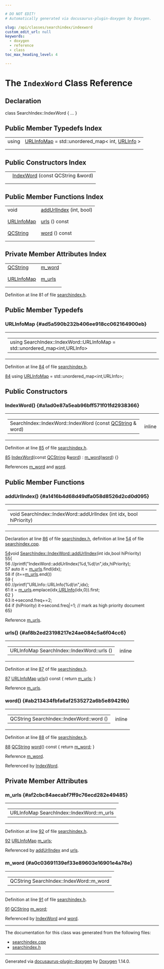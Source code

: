 ```yaml
---

# DO NOT EDIT!
# Automatically generated via docusaurus-plugin-doxygen by Doxygen.

slug: /api/classes/searchindex/indexword
custom_edit_url: null
keywords:
  - doxygen
  - reference
  - class
toc_max_heading_level: 4

---
```


<div class="doxyPage">

# The `IndexWord` Class Reference



## Declaration

<div class="doxyDeclaration">
class SearchIndex::IndexWord { ... }
</div>

## Public Member Typedefs Index

<table class="doxyMembersIndex">

<tr class="doxyMemberIndexItem">
<td class="doxyMemberIndexItemType" align="left" valign="top">using</td>
<td class="doxyMemberIndexItemName" align="left" valign="top"><a href="#ad5a590b232b406ee918cc062164900eb">URLInfoMap</a> = std::unordered_map&lt; int, <a href="/web-doxygen/docs/api/structs/searchindex/urlinfo">URLInfo</a> &gt;</td>
</tr>
<tr class="doxyMemberIndexDescription">
<td class="doxyMemberIndexDescriptionLeft"></td>
<td class="doxyMemberIndexDescriptionRight">
</td>
</tr>
<tr class="doxyMemberIndexSeparator">
<td class="doxyMemberIndexSeparator" colspan="2"></td>
</tr>

</table>

## Public Constructors Index

<table class="doxyMembersIndex">

<tr class="doxyMemberIndexItem">
<td class="doxyMemberIndexItemType" align="left" valign="top"></td>
<td class="doxyMemberIndexItemName" align="left" valign="top"><a href="#a1ad0e87a5eab96bff571f01fd2938366">IndexWord</a> (const QCString &amp;word)</td>
</tr>
<tr class="doxyMemberIndexDescription">
<td class="doxyMemberIndexDescriptionLeft"></td>
<td class="doxyMemberIndexDescriptionRight">
</td>
</tr>
<tr class="doxyMemberIndexSeparator">
<td class="doxyMemberIndexSeparator" colspan="2"></td>
</tr>

</table>

## Public Member Functions Index

<table class="doxyMembersIndex">

<tr class="doxyMemberIndexItem">
<td class="doxyMemberIndexItemType" align="left" valign="top">void</td>
<td class="doxyMemberIndexItemName" align="left" valign="top"><a href="#a1416b4d68d49dfa058d8526d2cd0d095">addUrlIndex</a> (int, bool)</td>
</tr>
<tr class="doxyMemberIndexDescription">
<td class="doxyMemberIndexDescriptionLeft"></td>
<td class="doxyMemberIndexDescriptionRight">
</td>
</tr>
<tr class="doxyMemberIndexSeparator">
<td class="doxyMemberIndexSeparator" colspan="2"></td>
</tr>

<tr class="doxyMemberIndexItem">
<td class="doxyMemberIndexItemType" align="left" valign="top"><a href="#ad5a590b232b406ee918cc062164900eb">URLInfoMap</a></td>
<td class="doxyMemberIndexItemName" align="left" valign="top"><a href="#af8b2ed23198217e24ae084c5a6f04cc6">urls</a> () const</td>
</tr>
<tr class="doxyMemberIndexDescription">
<td class="doxyMemberIndexDescriptionLeft"></td>
<td class="doxyMemberIndexDescriptionRight">
</td>
</tr>
<tr class="doxyMemberIndexSeparator">
<td class="doxyMemberIndexSeparator" colspan="2"></td>
</tr>

<tr class="doxyMemberIndexItem">
<td class="doxyMemberIndexItemType" align="left" valign="top"><a href="/web-doxygen/docs/api/classes/qcstring">QCString</a></td>
<td class="doxyMemberIndexItemName" align="left" valign="top"><a href="#ab213434fbfa6af2535272a6b5e89429b">word</a> () const</td>
</tr>
<tr class="doxyMemberIndexDescription">
<td class="doxyMemberIndexDescriptionLeft"></td>
<td class="doxyMemberIndexDescriptionRight">
</td>
</tr>
<tr class="doxyMemberIndexSeparator">
<td class="doxyMemberIndexSeparator" colspan="2"></td>
</tr>

</table>

## Private Member Attributes Index

<table class="doxyMembersIndex">

<tr class="doxyMemberIndexItem">
<td class="doxyMemberIndexItemType" align="left" valign="top"><a href="/web-doxygen/docs/api/classes/qcstring">QCString</a></td>
<td class="doxyMemberIndexItemName" align="left" valign="top"><a href="#a0c03691139ef33e89603e16901e4a78e">m_word</a></td>
</tr>
<tr class="doxyMemberIndexDescription">
<td class="doxyMemberIndexDescriptionLeft"></td>
<td class="doxyMemberIndexDescriptionRight">
</td>
</tr>
<tr class="doxyMemberIndexSeparator">
<td class="doxyMemberIndexSeparator" colspan="2"></td>
</tr>

<tr class="doxyMemberIndexItem">
<td class="doxyMemberIndexItemType" align="left" valign="top"><a href="#ad5a590b232b406ee918cc062164900eb">URLInfoMap</a></td>
<td class="doxyMemberIndexItemName" align="left" valign="top"><a href="#af2cbc84aecabf7ff9c76ecd282e49485">m_urls</a></td>
</tr>
<tr class="doxyMemberIndexDescription">
<td class="doxyMemberIndexDescriptionLeft"></td>
<td class="doxyMemberIndexDescriptionRight">
</td>
</tr>
<tr class="doxyMemberIndexSeparator">
<td class="doxyMemberIndexSeparator" colspan="2"></td>
</tr>

</table>


<p>Definition at line 81 of file <a href="/web-doxygen/docs/api/files/src/searchindex-h">searchindex.h</a>.</p>

<div class="doxySectionDef">

## Public Member Typedefs

### URLInfoMap {#ad5a590b232b406ee918cc062164900eb}

<div class="doxyMemberItem">
<div class="doxyMemberProto">
<table class="doxyMemberLabels">
<tr class="doxyMemberLabels">
<td class="doxyMemberLabelsLeft">
<table class="doxyMemberName">
<tr>
<td class="doxyMemberName">using SearchIndex::IndexWord::URLInfoMap =  std::unordered_map&lt;int,URLInfo&gt;</td>
</tr>
</table>
</td>
</tr>
</table>
</div>
<div class="doxyMemberDoc">


<p>Definition at line <a href="/web-doxygen/docs/api/files/src/searchindex-h/#l00084">84</a> of file <a href="/web-doxygen/docs/api/files/src/searchindex-h">searchindex.h</a>.</p>

<div class="doxyProgramListing">

<div class="doxyCodeLine"><span class="doxyLineNumber"><a href="#ad5a590b232b406ee918cc062164900eb">84</a></span><span class="doxyLineContent"><span class="doxyHighlight">        </span><span class="doxyHighlightKeyword">using </span><span class="doxyHighlight"><a href="#ad5a590b232b406ee918cc062164900eb">URLInfoMap</a> = std::unordered_map&lt;int,URLInfo&gt;;</span></span></div>

</div>

</div>
</div>

</div>

<div class="doxySectionDef">

## Public Constructors

### IndexWord() {#a1ad0e87a5eab96bff571f01fd2938366}

<div class="doxyMemberItem">
<div class="doxyMemberProto">
<table class="doxyMemberLabels">
<tr class="doxyMemberLabels">
<td class="doxyMemberLabelsLeft">
<table class="doxyMemberName">
<tr>
<td class="doxyMemberName">SearchIndex::IndexWord::IndexWord (const <a href="/web-doxygen/docs/api/classes/qcstring">QCString</a> &amp; word)</td>
</tr>
</table>
</td>
<td class="doxyMemberLabelsRight">
<span class="doxyMemberLabels">
<span class="doxyMemberLabel inline">inline</span>
</span>
</td>
</tr>
</table>
</div>
<div class="doxyMemberDoc">


<p>Definition at line <a href="/web-doxygen/docs/api/files/src/searchindex-h/#l00085">85</a> of file <a href="/web-doxygen/docs/api/files/src/searchindex-h">searchindex.h</a>.</p>

<div class="doxyProgramListing">

<div class="doxyCodeLine"><span class="doxyLineNumber"><a href="#a1ad0e87a5eab96bff571f01fd2938366">85</a></span><span class="doxyLineContent"><span class="doxyHighlight">        <a href="#a1ad0e87a5eab96bff571f01fd2938366">IndexWord</a>(</span><span class="doxyHighlightKeyword">const</span><span class="doxyHighlight"> <a href="/web-doxygen/docs/api/classes/qcstring">QCString</a> &amp;<a href="#ab213434fbfa6af2535272a6b5e89429b">word</a>) : <a href="#a0c03691139ef33e89603e16901e4a78e">m_word</a>(<a href="#ab213434fbfa6af2535272a6b5e89429b">word</a>) {}</span></span></div>

</div>


References <a href="#a0c03691139ef33e89603e16901e4a78e">m&#95;word</a> and <a href="#ab213434fbfa6af2535272a6b5e89429b">word</a>.
</div>
</div>

</div>

<div class="doxySectionDef">

## Public Member Functions

### addUrlIndex() {#a1416b4d68d49dfa058d8526d2cd0d095}

<div class="doxyMemberItem">
<div class="doxyMemberProto">
<table class="doxyMemberLabels">
<tr class="doxyMemberLabels">
<td class="doxyMemberLabelsLeft">
<table class="doxyMemberName">
<tr>
<td class="doxyMemberName">void SearchIndex::IndexWord::addUrlIndex (int idx, bool hiPriority)</td>
</tr>
</table>
</td>
</tr>
</table>
</div>
<div class="doxyMemberDoc">


<p>Declaration at line <a href="/web-doxygen/docs/api/files/src/searchindex-h/#l00086">86</a> of file <a href="/web-doxygen/docs/api/files/src/searchindex-h">searchindex.h</a>, definition at line <a href="/web-doxygen/docs/api/files/src/searchindex-cpp/#l00054">54</a> of file <a href="/web-doxygen/docs/api/files/src/searchindex-cpp">searchindex.cpp</a>.</p>

<div class="doxyProgramListing">

<div class="doxyCodeLine"><span class="doxyLineNumber"><a href="#a1416b4d68d49dfa058d8526d2cd0d095">54</a></span><span class="doxyLineContent"><span class="doxyHighlightKeywordType">void</span><span class="doxyHighlight"> <a href="#a1416b4d68d49dfa058d8526d2cd0d095">SearchIndex::IndexWord::addUrlIndex</a>(</span><span class="doxyHighlightKeywordType">int</span><span class="doxyHighlight"> idx,</span><span class="doxyHighlightKeywordType">bool</span><span class="doxyHighlight"> hiPriority)</span></span></div>
<div class="doxyCodeLine"><span class="doxyLineNumber">55</span><span class="doxyLineContent"><span class="doxyHighlight">{</span></span></div>
<div class="doxyCodeLine"><span class="doxyLineNumber">56</span><span class="doxyLineContent"><span class="doxyHighlight">  </span><span class="doxyHighlightComment">//printf("IndexWord::addUrlIndex(%d,%d)\n",idx,hiPriority);</span></span></div>
<div class="doxyCodeLine"><span class="doxyLineNumber">57</span><span class="doxyLineContent"><span class="doxyHighlight">  </span><span class="doxyHighlightKeyword">auto</span><span class="doxyHighlight"> it = <a href="#af2cbc84aecabf7ff9c76ecd282e49485">m_urls</a>.find(idx);</span></span></div>
<div class="doxyCodeLine"><span class="doxyLineNumber">58</span><span class="doxyLineContent"><span class="doxyHighlight">  </span><span class="doxyHighlightKeywordFlow">if</span><span class="doxyHighlight"> (it==<a href="#af2cbc84aecabf7ff9c76ecd282e49485">m_urls</a>.end())</span></span></div>
<div class="doxyCodeLine"><span class="doxyLineNumber">59</span><span class="doxyLineContent"><span class="doxyHighlight">  {</span></span></div>
<div class="doxyCodeLine"><span class="doxyLineNumber">60</span><span class="doxyLineContent"><span class="doxyHighlight">    </span><span class="doxyHighlightComment">//printf("URLInfo::URLInfo(%d)\n",idx);</span></span></div>
<div class="doxyCodeLine"><span class="doxyLineNumber">61</span><span class="doxyLineContent"><span class="doxyHighlight">    it = <a href="#af2cbc84aecabf7ff9c76ecd282e49485">m_urls</a>.emplace(idx,<a href="/web-doxygen/docs/api/structs/searchindex/urlinfo">URLInfo</a>(idx,0)).first;</span></span></div>
<div class="doxyCodeLine"><span class="doxyLineNumber">62</span><span class="doxyLineContent"><span class="doxyHighlight">  }</span></span></div>
<div class="doxyCodeLine"><span class="doxyLineNumber">63</span><span class="doxyLineContent"><span class="doxyHighlight">  it-&gt;second.freq+=2;</span></span></div>
<div class="doxyCodeLine"><span class="doxyLineNumber">64</span><span class="doxyLineContent"><span class="doxyHighlight">  </span><span class="doxyHighlightKeywordFlow">if</span><span class="doxyHighlight"> (hiPriority) it-&gt;second.freq|=1; </span><span class="doxyHighlightComment">// mark as high priority document</span></span></div>
<div class="doxyCodeLine"><span class="doxyLineNumber">65</span><span class="doxyLineContent"><span class="doxyHighlight">}</span></span></div>

</div>


Reference <a href="#af2cbc84aecabf7ff9c76ecd282e49485">m&#95;urls</a>.
</div>
</div>

### urls() {#af8b2ed23198217e24ae084c5a6f04cc6}

<div class="doxyMemberItem">
<div class="doxyMemberProto">
<table class="doxyMemberLabels">
<tr class="doxyMemberLabels">
<td class="doxyMemberLabelsLeft">
<table class="doxyMemberName">
<tr>
<td class="doxyMemberName">URLInfoMap SearchIndex::IndexWord::urls ()</td>
</tr>
</table>
</td>
<td class="doxyMemberLabelsRight">
<span class="doxyMemberLabels">
<span class="doxyMemberLabel inline">inline</span>
</span>
</td>
</tr>
</table>
</div>
<div class="doxyMemberDoc">


<p>Definition at line <a href="/web-doxygen/docs/api/files/src/searchindex-h/#l00087">87</a> of file <a href="/web-doxygen/docs/api/files/src/searchindex-h">searchindex.h</a>.</p>

<div class="doxyProgramListing">

<div class="doxyCodeLine"><span class="doxyLineNumber"><a href="#af8b2ed23198217e24ae084c5a6f04cc6">87</a></span><span class="doxyLineContent"><span class="doxyHighlight">        <a href="#ad5a590b232b406ee918cc062164900eb">URLInfoMap</a> <a href="#af8b2ed23198217e24ae084c5a6f04cc6">urls</a>()</span><span class="doxyHighlightKeyword"> const </span><span class="doxyHighlight">{ </span><span class="doxyHighlightKeywordFlow">return</span><span class="doxyHighlight"> <a href="#af2cbc84aecabf7ff9c76ecd282e49485">m_urls</a>; }</span></span></div>

</div>


Reference <a href="#af2cbc84aecabf7ff9c76ecd282e49485">m&#95;urls</a>.
</div>
</div>

### word() {#ab213434fbfa6af2535272a6b5e89429b}

<div class="doxyMemberItem">
<div class="doxyMemberProto">
<table class="doxyMemberLabels">
<tr class="doxyMemberLabels">
<td class="doxyMemberLabelsLeft">
<table class="doxyMemberName">
<tr>
<td class="doxyMemberName">QCString SearchIndex::IndexWord::word ()</td>
</tr>
</table>
</td>
<td class="doxyMemberLabelsRight">
<span class="doxyMemberLabels">
<span class="doxyMemberLabel inline">inline</span>
</span>
</td>
</tr>
</table>
</div>
<div class="doxyMemberDoc">


<p>Definition at line <a href="/web-doxygen/docs/api/files/src/searchindex-h/#l00088">88</a> of file <a href="/web-doxygen/docs/api/files/src/searchindex-h">searchindex.h</a>.</p>

<div class="doxyProgramListing">

<div class="doxyCodeLine"><span class="doxyLineNumber"><a href="#ab213434fbfa6af2535272a6b5e89429b">88</a></span><span class="doxyLineContent"><span class="doxyHighlight">        <a href="/web-doxygen/docs/api/classes/qcstring">QCString</a> <a href="#ab213434fbfa6af2535272a6b5e89429b">word</a>()</span><span class="doxyHighlightKeyword"> const </span><span class="doxyHighlight">{ </span><span class="doxyHighlightKeywordFlow">return</span><span class="doxyHighlight"> <a href="#a0c03691139ef33e89603e16901e4a78e">m_word</a>; }</span></span></div>

</div>


Reference <a href="#a0c03691139ef33e89603e16901e4a78e">m&#95;word</a>.

Referenced by <a href="#a1ad0e87a5eab96bff571f01fd2938366">IndexWord</a>.
</div>
</div>

</div>

<div class="doxySectionDef">

## Private Member Attributes

### m&#95;urls {#af2cbc84aecabf7ff9c76ecd282e49485}

<div class="doxyMemberItem">
<div class="doxyMemberProto">
<table class="doxyMemberLabels">
<tr class="doxyMemberLabels">
<td class="doxyMemberLabelsLeft">
<table class="doxyMemberName">
<tr>
<td class="doxyMemberName">URLInfoMap SearchIndex::IndexWord::m_urls</td>
</tr>
</table>
</td>
</tr>
</table>
</div>
<div class="doxyMemberDoc">


<p>Definition at line <a href="/web-doxygen/docs/api/files/src/searchindex-h/#l00092">92</a> of file <a href="/web-doxygen/docs/api/files/src/searchindex-h">searchindex.h</a>.</p>

<div class="doxyProgramListing">

<div class="doxyCodeLine"><span class="doxyLineNumber"><a href="#af2cbc84aecabf7ff9c76ecd282e49485">92</a></span><span class="doxyLineContent"><span class="doxyHighlight">        <a href="#ad5a590b232b406ee918cc062164900eb">URLInfoMap</a>  <a href="#af2cbc84aecabf7ff9c76ecd282e49485">m_urls</a>;</span></span></div>

</div>


Referenced by <a href="#a1416b4d68d49dfa058d8526d2cd0d095">addUrlIndex</a> and <a href="#af8b2ed23198217e24ae084c5a6f04cc6">urls</a>.
</div>
</div>

### m&#95;word {#a0c03691139ef33e89603e16901e4a78e}

<div class="doxyMemberItem">
<div class="doxyMemberProto">
<table class="doxyMemberLabels">
<tr class="doxyMemberLabels">
<td class="doxyMemberLabelsLeft">
<table class="doxyMemberName">
<tr>
<td class="doxyMemberName">QCString SearchIndex::IndexWord::m_word</td>
</tr>
</table>
</td>
</tr>
</table>
</div>
<div class="doxyMemberDoc">


<p>Definition at line <a href="/web-doxygen/docs/api/files/src/searchindex-h/#l00091">91</a> of file <a href="/web-doxygen/docs/api/files/src/searchindex-h">searchindex.h</a>.</p>

<div class="doxyProgramListing">

<div class="doxyCodeLine"><span class="doxyLineNumber"><a href="#a0c03691139ef33e89603e16901e4a78e">91</a></span><span class="doxyLineContent"><span class="doxyHighlight">        <a href="/web-doxygen/docs/api/classes/qcstring">QCString</a>    <a href="#a0c03691139ef33e89603e16901e4a78e">m_word</a>;</span></span></div>

</div>


Referenced by <a href="#a1ad0e87a5eab96bff571f01fd2938366">IndexWord</a> and <a href="#ab213434fbfa6af2535272a6b5e89429b">word</a>.
</div>
</div>

</div>

<hr/>

<p>The documentation for this class was generated from the following files:</p>

<ul>
<li><a href="/web-doxygen/docs/api/files/src/searchindex-cpp">searchindex.cpp</a></li>
<li><a href="/web-doxygen/docs/api/files/src/searchindex-h">searchindex.h</a></li>
</ul>

<hr/>

<p class="doxyGeneratedBy">Generated via <a href="https://github.com/xpack/docusaurus-plugin-doxygen">docusaurus-plugin-doxygen</a> by <a href="https://www.doxygen.nl">Doxygen</a> 1.14.0.</p>

</div>
